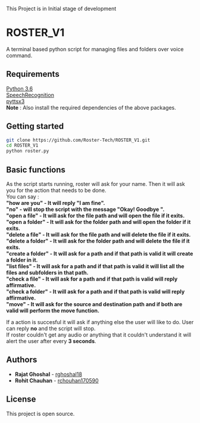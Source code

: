 This Project is in Initial stage of development

# ROSTER_V1
A terminal based python script for managing files and folders over voice command.

## Requirements

[Python 3.6](https://www.python.org/downloads/)</br>
[SpeechRecognition](https://pypi.org/project/SpeechRecognition/)</br>
[pyttsx3](https://pypi.org/project/pyttsx3/) </br>
**Note** : Also install the required dependencies of the above packages. 

## Getting started
```bash
git clone https://github.com/Roster-Tech/ROSTER_V1.git
cd ROSTER_V1
python roster.py
```

## Basic functions

As the script starts running, roster will ask for your name.
Then it will ask you for the action that needs to be done. </br>
You can say :</br>
**"how are you" - It will reply "I am fine". </br>
"no" - will stop the script with the message "Okay! Goodbye ". </br>
"open a file" - It will ask for the file path and will open the file if it exits. </br>
"open a folder" - It will ask for the folder path and will open the folder if it exits. </br>
"delete a file" - It will ask for the file path and will delete the file if it exits. </br>
"delete a folder" - It will ask for the folder path and will delete the file if it exits. </br>
"create a folder" - It will ask for a path and if that path is valid it will create a folder in it. </br>
"list files"  - It will ask for a path and if that path is valid it will list all the files and subfolders in that path. </br>
"check a file" - It will ask for a path and if that path is valid will reply affirmative. </br>
"check a folder" - It will ask for a path and if that path is valid will reply affirmative. </br> 
"move" - It will ask for the source and destination path and if both are valid will perform the move function. </br>**

If a action is succesful it will ask if anything else the user will like to do. User can reply **no** and the script will stop. </br>
If roster couldn't get any audio or anything that it couldn't understand it will alert the user after every **3 seconds**.

## Authors

* **Rajat Ghoshal** - [rghoshal18](https://github.com/rghoshal18)
* **Rohit Chauhan** - [rchouhan170590](https://github.com/rchouhan170590)


## License

This project is open source.
